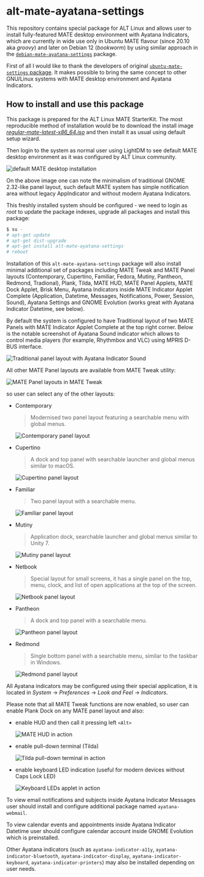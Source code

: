# alt-mate-ayatana-settings

This repository contains special package for ALT Linux and allows user to install fully-featured MATE desktop environment with Ayatana Indicators, which are currently in wide use only in Ubuntu MATE flavour (since 20.10 aka *groovy*) and later on Debian 12 (*bookworm*) by using similar approach in the [`debian-mate-ayatana-settings`](https://github.com/N0rbert/debian-mate-ayatana-settings) package.

First of all I would like to thank the developers of original [`ubuntu-mate-settings` package](https://github.com/ubuntu-mate/ubuntu-mate-settings/). It makes possible to bring the same concept to other GNU/Linux systems with MATE desktop environment and Ayatana Indicators.

## How to install and use this package

This package is prepared for the ALT Linux MATE StarterKit. The most reproducible method of installation would be to download the install image [*regular-mate-latest-x86_64.iso*](https://mirror.yandex.ru/altlinux-nightly/current/regular-mate-latest-x86_64.iso) and then install it as usual using default setup wizard.

Then login to the system as normal user using LightDM to see default MATE desktop environment as it was configured by ALT Linux community.

![default MATE desktop installation](images/01-mate-task-installed.png)

On the above image one can note the minimalism of traditional GNOME 2.32-like panel layout, such default MATE system has simple notification area without legacy AppIndicator and without modern Ayatana Indicators.

This freshly installed system should be configured - we need to login as *root* to update the package indexes, upgrade all packages and install this package:

```sh
$ su -
# apt-get update
# apt-get dist-upgrade
# apt-get install alt-mate-ayatana-settings
# reboot
```

Installation of this `alt-mate-ayatana-settings` package will also install minimal additional set of packages including MATE Tweak and MATE Panel layouts (Contemporary, Cupertino, Familiar, Fedora, Mutiny, Pantheon, Redmond, Tradional), Plank, Tilda, MATE HUD, MATE Panel Applets, MATE Dock Applet, Brisk Menu, Ayatana Indicators inside MATE Indicator Applet Complete (Application, Datetime, Messages, Notifications, Power, Session, Sound), Ayatana Settings and GNOME Evolution (works great with Ayatana Indicator Datetime, see below).

By default the system is configured to have Traditional layout of two MATE Panels with MATE Indicator Applet Complete at the top right corner. Below is the notable screenshot of Ayatana Sound indicator which allows to control media players (for example, Rhythmbox and VLC) using MPRIS D-BUS interface.

![Traditional panel layout with Ayatana Indicator Sound](images/02-layout-traditional.png)

All other MATE Panel layouts are available from MATE Tweak utility:

![MATE Panel layouts in MATE Tweak](images/03-mate-tweak-layouts.png)

so user can select any of the other layouts:

* Contemporary

    > Modernised two panel layout featuring a searchable menu with global menus.

    ![Contemporary panel layout](images/04-layout-contemporary.png)

* Cupertino

    > A dock and top panel with searchable launcher and global menus similar to macOS.

    ![Cupertino panel layout](images/05-layout-cupertino.png)

* Familiar

    > Two panel layout with a searchable menu.

    ![Familiar panel layout](images/06-layout-familiar.png)

* Mutiny

    > Application dock, searchable launcher and global menus similar to Unity 7.

    ![Mutiny panel layout](images/07-layout-mutiny.png)

* Netbook

    > Special layout for small screens, it has a single panel on the top, menu, clock, and list of open applications at the top of the screen.

    ![Netbook panel layout](images/08-layout-netbook.png)

* Pantheon

    > A dock and top panel with a searchable menu.

    ![Pantheon panel layout](images/09-layout-pantheon.png)

* Redmond

    > Single bottom panel with a searchable menu, similar to the taskbar in Windows.

    ![Redmond panel layout](images/10-layout-redmond.png)

All Ayatana indicators may be configured using their special application, it is located in *System* → *Preferences* → *Look and Feel* → *Indicators*.

Please note that all MATE Tweak functions are now enabled, so user can enable Plank Dock on any MATE panel layout and also:

* enable HUD and then call it pressing left `<Alt>`

    ![MATE HUD in action](images/11-mate-hud.png)

* enable pull-down terminal (Tilda)

    ![Tilda pull-down terminal in action](images/12-tilda-terminal.png)

* enable keyboard LED indication (useful for modern devices without Caps Lock LED)

   ![Keyboard LEDs applet in action](images/13-keyboard-leds.png)

To view email notifications and subjects inside Ayatana Indicator Messages user should install and configure additional package named `ayatana-webmail`.

To view calendar events and appointments inside Ayatana Indicator Datetime user should configure calendar account inside GNOME Evolution which is preinstalled.

Other Ayatana indicators (such as `ayatana-indicator-a11y`, `ayatana-indicator-bluetooth`, `ayatana-indicator-display`, `ayatana-indicator-keyboard`, `ayatana-indicator-printers`) may also be installed depending on user needs.
